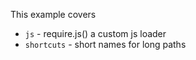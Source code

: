 This example covers

  * `js` - require.js() a custom js loader
  * `shortcuts` - short names for long paths
